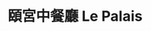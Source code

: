 ---
title: "頤宮中餐廳 Le Palais"
description: "頤宮中餐廳 Le Palais"
layout: shop
keywords:
  - 美食競賽
  - 台灣美食
  - 美食精選
datePublished: "2025-06-30"
dateModified: "2025-07-07"
city: "台北市"
district: "大同區"
address: "台北市大同區承德路一段3號17樓"
phone: "0221819950#3261"
geo: "25.049151132470683, 121.51686963066113"
google_map: "https://maps.app.goo.gl/rdq5ecBtenHNZU1j7"
footinder: "https://footinder.com.tw/%e5%8f%b0%e5%8c%97%e5%b8%82%e5%a4%a7%e5%90%8c%e5%8d%80/604/"
official: "https://www.palaisdechinehotel.com/p/pdc-tw/pages/lepalais"
award:
  - name: "500盤"
    year: "2024"
    entries:
      - dishes:
          - "米皇百合菜苗"
          - "紅燒乳鴿"
          - "春風得意腸"
          - "火焰片皮鴨"
          - "福州蔥油餅"

---